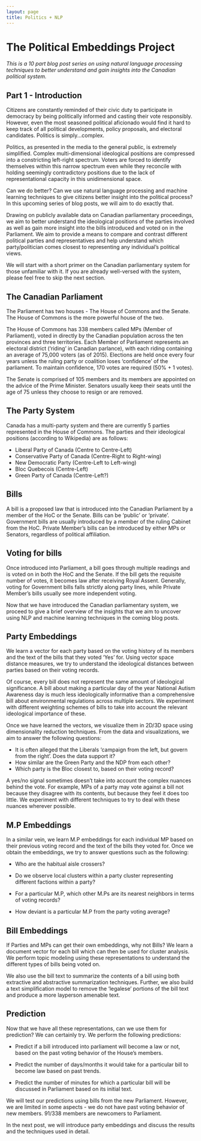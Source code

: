 ```yaml
---
layout: page
title: Politics + NLP
---
```


# The Political Embeddings Project

*This is a 10 part blog post series on using natural language processing techniques to better understand and gain insights into the Canadian political system.*

## Part 1 - Introduction



Citizens are constantly reminded of their civic duty to participate in democracy by being politically informed and casting their vote responsibly. However, even the most seasoned political aficionado would find it hard to keep track of all political developments, policy proposals, and electoral candidates. Politics is simply...complex.

Politics, as presented in the media to the general public, is extremely simplified. Complex multi-dimensional ideological positions are compressed into a constricting left-right spectrum. Voters are forced to identify themselves within this narrow spectrum even while they reconcile with holding seemingly contradictory positions due to the lack of representational capacity in this unidimensional space.

Can we do better? Can we use natural language processing and machine learning techniques to give citizens better insight into the political process? In this upcoming series of blog posts, we will aim to do exactly that.

Drawing on publicly available data on Canadian parliamentary proceedings, we aim to better understand the ideological positions of the parties involved as well as gain more insight into the bills introduced and voted on in the Parliament. We aim to provide a means to compare and contrast different political parties and representatives and help understand which party/politician comes closest to representing any individual’s political views.

We will start with a short primer on the Canadian parliamentary system for those unfamiliar with it. If you are already well-versed with the system, please feel free to skip the next section.

## The Canadian Parliament
The Parliament has two houses - The House of Commons and the Senate. The House of Commons is the more powerful house of the two.

The House of Commons has 338 members called MPs (Member of Parliament), voted in directly by the Canadian population across the ten provinces and three territories. Each Member of Parliament represents an electoral district (‘riding’ in Canadian parlance), with each riding containing an average of 75,000 voters (as of 2015). Elections are held once every four years unless the ruling party or coalition loses ‘confidence’ of the parliament. To maintain confidence, 170 votes are required (50% + 1 votes).

The Senate is comprised of 105 members and its members are appointed on the advice of the Prime Minister. Senators usually keep their seats until the age of 75 unless they choose to resign or are removed.

## The Party System

Canada has a multi-party system and there are currently 5 parties represented in the House of Commons. The parties and their ideological positions (according to Wikipedia) are as follows:

- Liberal Party of Canada (Centre to Centre-Left)
- Conservative Party of Canada (Centre-Right to Right-wing)
- New Democratic Party (Centre-Left to Left-wing)
- Bloc Quebecois (Centre-Left)
- Green Party of Canada (Centre-Left?)

## Bills
A bill is a proposed law that is introduced into the Canadian Parliament by a member of the HoC or the Senate. Bills can be ‘public’ or ‘private’. Government bills are usually introduced by a member of the ruling Cabinet from the HoC. Private Member’s bills can be introduced by either MPs or Senators, regardless of political affiliation.

## Voting for bills
Once introduced into Parliament, a bill goes through multiple readings and is voted on in both the HoC and the Senate. If the bill gets the requisite number of votes, it becomes law after receiving Royal Assent. Generally, voting for Government bills falls strictly along party lines, while Private Member’s bills usually see more independent voting.

Now that we have introduced the Canadian parliamentary system, we proceed to give a brief overview of the insights that we aim to uncover using NLP and machine learning techniques in the coming blog posts.

## Party Embeddings

We learn a vector for each party based on the voting history of its members and the text of the bills that they voted ‘Yes’ for. Using vector space distance measures, we try to understand the ideological distances between parties based on their voting records. 

Of course, every bill does not represent the same amount of ideological significance. A bill about making a particular day of the year National Autism Awareness day is much less ideologically informative than a comprehensive bill about environmental regulations across multiple sectors. We experiment with different weighting schemes of bills to take into account the relevant ideological importance of these. 

Once we have learned the vectors, we visualize them in 2D/3D space using dimensionality reduction techniques. From the data and visualizations, we aim to answer the following questions:

- It is often alleged that the Liberals ‘campaign from the left, but govern from the right’. Does the data support it?
- How similar are the Green Party and the NDP from each other?
- Which party is the Bloc closest to, based on their voting record?

A yes/no signal sometimes doesn’t take into account the complex nuances behind the vote. For example, MPs of a party may vote against a bill not because they disagree with its contents, but because they feel it does too little. We experiment with different techniques to try to deal with these nuances wherever possible.

## M.P Embeddings

In a similar vein, we learn M.P embeddings for each individual MP based on their previous voting record and the text of the bills they voted for. Once we obtain the embeddings, we try to answer questions such as the following:

* Who are the habitual aisle crossers? 

* Do we observe local clusters within a party cluster representing different factions within a party?

* For a particular M.P, which other M.Ps are its nearest neighbors in terms of voting records?

* How deviant is a particular M.P from the party voting average?

## Bill Embeddings

If Parties and MPs can get their own embeddings, why not Bills? We learn a document vector for each bill which can then be used for cluster analysis. We perform topic modeling using these representations to understand the different types of bills being voted on.

We also use the bill text to summarize the contents of a bill using both extractive and abstractive summarization techniques. Further, we also build a text simplification model to remove the ‘legalese’ portions of the bill text and produce a more layperson amenable text.

## Prediction

Now that we have all these representations, can we use them for prediction?
We can certainly try.
We perform the following predictions:

* Predict if a bill introduced into parliament will become a law or not, based on the past voting behavior of the House’s members.

* Predict the number of days/months it would take for a particular bill to become law based on past trends.

* Predict the number of minutes for which a particular bill will be discussed in Parliament based on its initial text.

We will test our predictions using bills from the new Parliament. However, we are limited in some aspects - we do not have past voting behavior of new members. 91/338 members are newcomers to Parliament.

In the next post, we will introduce party embeddings and discuss the results and the techniques used in detail.


